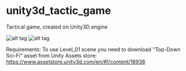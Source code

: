 # unity3d_tactic_game
Tactical game, created on Unity3D engine

![alt tag](https://trello-attachments.s3.amazonaws.com/557213161a1ef090568d6c82/1133x632/7f30a05628e3ebd07377bd187163e19a/main_menu_01.png)
![alt tag](https://trello-attachments.s3.amazonaws.com/54e22927c3bb0df621ec1436/1357x631/356d0c717aed24f1d5184f896b4c3a8a/SH_lab_level_start.jpg)

Requirements: To use Level_01 scene you need to download "Top-Down Sci-Fi" asset from Unity Assets store:
https://www.assetstore.unity3d.com/en/#!/content/18938
